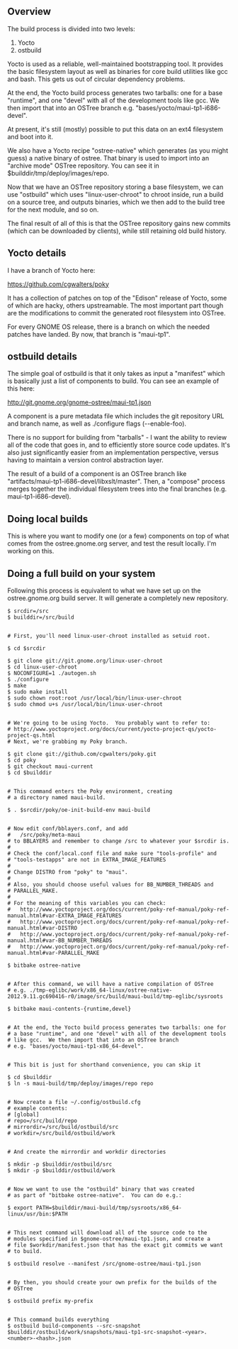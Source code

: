 Overview
--------

The build process is divided into two levels:

1. Yocto
2. ostbuild

Yocto is used as a reliable, well-maintained bootstrapping tool.  It
provides the basic filesystem layout as well as binaries for core
build utilities like gcc and bash.  This gets us out of circular
dependency problems.

At the end, the Yocto build process generates two tarballs: one for a
base "runtime", and one "devel" with all of the development tools like
gcc.  We then import that into an OSTree branch
e.g. "bases/yocto/maui-tp1-i686-devel".

At present, it's still (mostly) possible to put this data on an ext4
filesystem and boot into it.

We also have a Yocto recipe "ostree-native" which generates (as you
might guess) a native binary of ostree.  That binary is used to import
into an "archive mode" OSTree repository.  You can see it in
$builddir/tmp/deploy/images/repo.

Now that we have an OSTree repository storing a base filesystem, we
can use "ostbuild" which uses "linux-user-chroot" to chroot inside,
run a build on a source tree, and outputs binaries, which we then add
to the build tree for the next module, and so on.

The final result of all of this is that the OSTree repository gains
new commits (which can be downloaded by clients), while still
retaining old build history.

Yocto details
-------------

I have a branch of Yocto here:

https://github.com/cgwalters/poky

It has a collection of patches on top of the "Edison" release of
Yocto, some of which are hacky, others upstreamable.  The most
important part though are the modifications to commit the generated
root filesystem into OSTree.

For every GNOME OS release, there is a branch on which the needed
patches have landed. By now, that branch is "maui-tp1".

ostbuild details
----------------

The simple goal of ostbuild is that it only takes as input a
"manifest" which is basically just a list of components to build.  You
can see an example of this here:

http://git.gnome.org/gnome-ostree/maui-tp1.json

A component is a pure metadata file which includes the git repository
URL and branch name, as well as ./configure flags (--enable-foo).

There is no support for building from "tarballs" - I want the ability
to review all of the code that goes in, and to efficiently store
source code updates.  It's also just significantly easier from an
implementation perspective, versus having to maintain a version
control abstraction layer.

The result of a build of a component is an OSTree branch like
"artifacts/maui-tp1-i686-devel/libxslt/master".  Then, a "compose"
process merges together the individual filesystem trees into the final
branches (e.g. maui-tp1-i686-devel).

Doing local builds
------------------

This is where you want to modify one (or a few) components on top of
what comes from the ostree.gnome.org server, and test the result
locally.  I'm working on this.

Doing a full build on your system
---------------------------------

Following this process is equivalent to what we have set up on the
ostree.gnome.org build server.  It will generate a completely new
repository.

    $ srcdir=/src
    $ builddir=/src/build


    # First, you'll need linux-user-chroot installed as setuid root.

    $ cd $srcdir

    $ git clone git://git.gnome.org/linux-user-chroot
    $ cd linux-user-chroot
    $ NOCONFIGURE=1 ./autogen.sh
    $ ./configure
    $ make
    $ sudo make install
    $ sudo chown root:root /usr/local/bin/linux-user-chroot
    $ sudo chmod u+s /usr/local/bin/linux-user-chroot


    # We're going to be using Yocto.  You probably want to refer to:
    # http://www.yoctoproject.org/docs/current/yocto-project-qs/yocto-project-qs.html
    # Next, we're grabbing my Poky branch.

    $ git clone git://github.com/cgwalters/poky.git
    $ cd poky
    $ git checkout maui-current
    $ cd $builddir


    # This command enters the Poky environment, creating
    # a directory named maui-build.

    $ . $srcdir/poky/oe-init-build-env maui-build


    # Now edit conf/bblayers.conf, and add
    #   /src/poky/meta-maui
    # to BBLAYERS and remember to change /src to whatever your $srcdir is.
    #
    # Check the conf/local.conf file and make sure "tools-profile" and
    # "tools-testapps" are not in EXTRA_IMAGE_FEATURES
    #
    # Change DISTRO from "poky" to "maui".
    #
    # Also, you should choose useful values for BB_NUMBER_THREADS and
    # PARALLEL_MAKE.
    #
    # For the meaning of this variables you can check:
    #   http://www.yoctoproject.org/docs/current/poky-ref-manual/poky-ref-manual.html#var-EXTRA_IMAGE_FEATURES
    #   http://www.yoctoproject.org/docs/current/poky-ref-manual/poky-ref-manual.html#var-DISTRO
    #   http://www.yoctoproject.org/docs/current/poky-ref-manual/poky-ref-manual.html#var-BB_NUMBER_THREADS
    #   http://www.yoctoproject.org/docs/current/poky-ref-manual/poky-ref-manual.html#var-PARALLEL_MAKE

    $ bitbake ostree-native


    # After this command, we will have a native compilation of OSTree
    # e.g. ./tmp-eglibc/work/x86_64-linux/ostree-native-2012.9.11.gc690416-r0/image/src/build/maui-build/tmp-eglibc/sysroots

    $ bitbake maui-contents-{runtime,devel}


    # At the end, the Yocto build process generates two tarballs: one for
    # a base "runtime", and one "devel" with all of the development tools
    # like gcc.  We then import that into an OSTree branch
    # e.g. "bases/yocto/maui-tp1-x86_64-devel".


    # This bit is just for shorthand convenience, you can skip it

    $ cd $builddir
    $ ln -s maui-build/tmp/deploy/images/repo repo


    # Now create a file ~/.config/ostbuild.cfg
    # example contents:
    # [global]
    # repo=/src/build/repo
    # mirrordir=/src/build/ostbuild/src
    # workdir=/src/build/ostbuild/work


    # And create the mirrordir and workdir directories

    $ mkdir -p $builddir/ostbuild/src
    $ mkdir -p $builddir/ostbuild/work


    # Now we want to use the "ostbuild" binary that was created
    # as part of "bitbake ostree-native".  You can do e.g.:

    $ export PATH=$builddir/maui-build/tmp/sysroots/x86_64-linux/usr/bin:$PATH


    # This next command will download all of the source code to the
    # modules specified in $gnome-ostree/maui-tp1.json, and create a
    # file $workdir/manifest.json that has the exact git commits we want
    # to build.

    $ ostbuild resolve --manifest /src/gnome-ostree/maui-tp1.json


    # By then, you should create your own prefix for the builds of the
    # OSTree

    $ ostbuild prefix my-prefix


    # This command builds everything
    $ ostbuild build-components --src-snapshot $builddir/ostbuild/work/snapshots/maui-tp1-src-snapshot-<year>.<number>-<hash>.json
